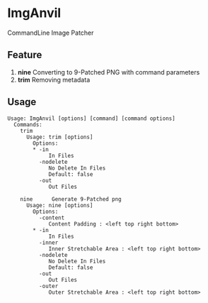 # ImgAnvil
CommandLine Image Patcher

Feature
----
1. **nine** Converting to 9-Patched PNG with command parameters
2. **trim** Removing metadata

Usage
----
```
Usage: ImgAnvil [options] [command] [command options]
  Commands:
    trim      
      Usage: trim [options]
        Options:
        * -in
             In Files
          -nodelete
             No Delete In Files
             Default: false
          -out
             Out Files

    nine      Generate 9-Patched png
      Usage: nine [options]
        Options:
          -content
             Content Padding : <left top right bottom>
        * -in
             In Files
          -inner
             Inner Stretchable Area : <left top right bottom>
          -nodelete
             No Delete In Files
             Default: false
          -out
             Out Files
          -outer
             Outer Stretchable Area : <left top right bottom>
  ```
